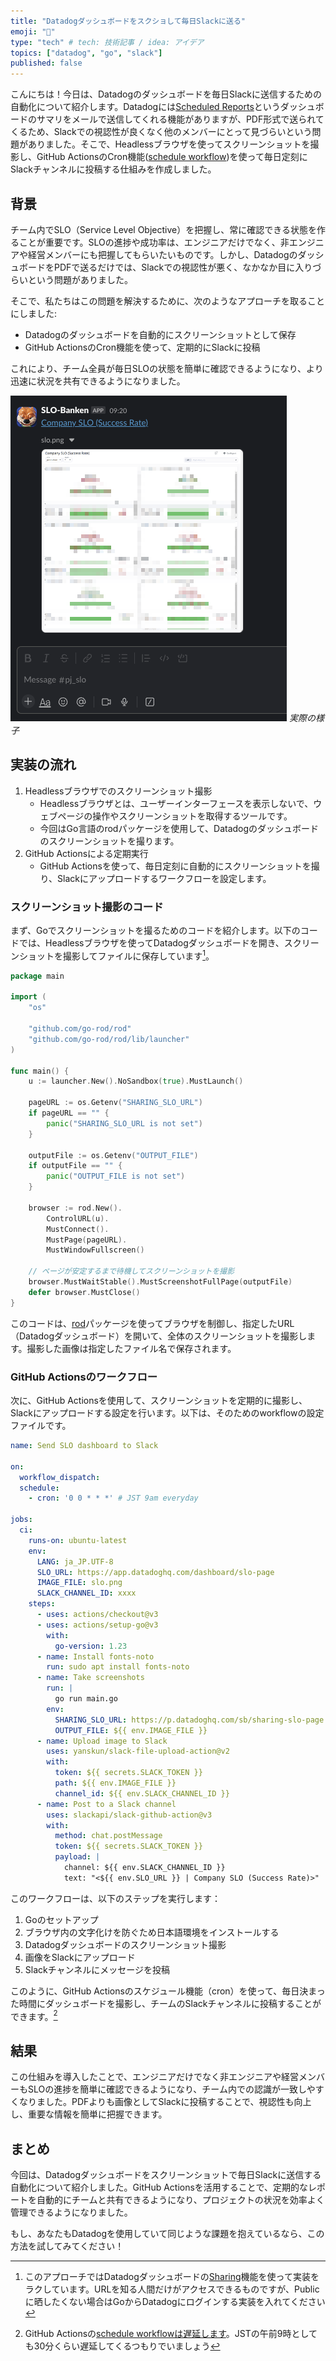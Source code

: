 ```yaml
---
title: "Datadogダッシュボードをスクショして毎日Slackに送る"
emoji: "🗼"
type: "tech" # tech: 技術記事 / idea: アイデア
topics: ["datadog", "go", "slack"]
published: false
---
```


こんにちは！今日は、Datadogのダッシュボードを毎日Slackに送信するための自動化について紹介します。Datadogには[Scheduled Reports](https://docs.datadoghq.com/dashboards/sharing/scheduled_reports/)というダッシュボードのサマリをメールで送信してくれる機能がありますが、PDF形式で送られてくるため、Slackでの視認性が良くなく他のメンバーにとって見づらいという問題がありました。そこで、Headlessブラウザを使ってスクリーンショットを撮影し、GitHub ActionsのCron機能([schedule workflow](https://docs.github.com/en/actions/writing-workflows/choosing-when-your-workflow-runs/events-that-trigger-workflows#schedule))を使って毎日定刻にSlackチャンネルに投稿する仕組みを作成しました。

## 背景

チーム内でSLO（Service Level Objective）を把握し、常に確認できる状態を作ることが重要です。SLOの進捗や成功率は、エンジニアだけでなく、非エンジニアや経営メンバーにも把握してもらいたいものです。しかし、DatadogのダッシュボードをPDFで送るだけでは、Slackでの視認性が悪く、なかなか目に入りづらいという問題がありました。

そこで、私たちはこの問題を解決するために、次のようなアプローチを取ることにしました:

- Datadogのダッシュボードを自動的にスクリーンショットとして保存
- GitHub ActionsのCron機能を使って、定期的にSlackに投稿

これにより、チーム全員が毎日SLOの状態を簡単に確認できるようになり、より迅速に状況を共有できるようになりました。

![](/images/datadog-dashboard-to-slack-channel/demo.png)
*実際の様子*

## 実装の流れ


1. Headlessブラウザでのスクリーンショット撮影
    - Headlessブラウザとは、ユーザーインターフェースを表示しないで、ウェブページの操作やスクリーンショットを取得するツールです。
    - 今回はGo言語のrodパッケージを使用して、Datadogのダッシュボードのスクリーンショットを撮ります。
2. GitHub Actionsによる定期実行
    - GitHub Actionsを使って、毎日定刻に自動的にスクリーンショットを撮り、Slackにアップロードするワークフローを設定します。

### スクリーンショット撮影のコード

まず、Goでスクリーンショットを撮るためのコードを紹介します。以下のコードでは、Headlessブラウザを使ってDatadogダッシュボードを開き、スクリーンショットを撮影してファイルに保存しています[^caution-go]。

```go
package main

import (
	"os"

	"github.com/go-rod/rod"
	"github.com/go-rod/rod/lib/launcher"
)

func main() {
	u := launcher.New().NoSandbox(true).MustLaunch()

	pageURL := os.Getenv("SHARING_SLO_URL")
	if pageURL == "" {
		panic("SHARING_SLO_URL is not set")
	}

	outputFile := os.Getenv("OUTPUT_FILE")
	if outputFile == "" {
		panic("OUTPUT_FILE is not set")
	}

	browser := rod.New().
		ControlURL(u).
		MustConnect().
		MustPage(pageURL).
		MustWindowFullscreen()

	// ページが安定するまで待機してスクリーンショットを撮影
	browser.MustWaitStable().MustScreenshotFullPage(outputFile)
	defer browser.MustClose()
}
```

このコードは、[rod](https://github.com/go-rod/rod)パッケージを使ってブラウザを制御し、指定したURL（Datadogダッシュボード）を開いて、全体のスクリーンショットを撮影します。撮影した画像は指定したファイル名で保存されます。

### GitHub Actionsのワークフロー

次に、GitHub Actionsを使用して、スクリーンショットを定期的に撮影し、Slackにアップロードする設定を行います。以下は、そのためのworkflowの設定ファイルです。


```yaml
name: Send SLO dashboard to Slack

on:
  workflow_dispatch:
  schedule:
    - cron: '0 0 * * *' # JST 9am everyday

jobs:
  ci:
    runs-on: ubuntu-latest
    env:
      LANG: ja_JP.UTF-8
      SLO_URL: https://app.datadoghq.com/dashboard/slo-page
      IMAGE_FILE: slo.png
      SLACK_CHANNEL_ID: xxxx
    steps:
      - uses: actions/checkout@v3
      - uses: actions/setup-go@v3
        with:
          go-version: 1.23
      - name: Install fonts-noto
        run: sudo apt install fonts-noto
      - name: Take screenshots
        run: |
          go run main.go
        env:
          SHARING_SLO_URL: https://p.datadoghq.com/sb/sharing-slo-page
          OUTPUT_FILE: ${{ env.IMAGE_FILE }}
      - name: Upload image to Slack
        uses: yanskun/slack-file-upload-action@v2
        with:
          token: ${{ secrets.SLACK_TOKEN }}
          path: ${{ env.IMAGE_FILE }}
          channel_id: ${{ env.SLACK_CHANNEL_ID }}
      - name: Post to a Slack channel
        uses: slackapi/slack-github-action@v3
        with:
          method: chat.postMessage
          token: ${{ secrets.SLACK_TOKEN }}
          payload: |
            channel: ${{ env.SLACK_CHANNEL_ID }}
            text: "<${{ env.SLO_URL }} | Company SLO (Success Rate)>"
```

このワークフローは、以下のステップを実行します：

1. Goのセットアップ
1. ブラウザ内の文字化けを防ぐため日本語環境をインストールする
1. Datadogダッシュボードのスクリーンショット撮影
1. 画像をSlackにアップロード
1. Slackチャンネルにメッセージを投稿

このように、GitHub Actionsのスケジュール機能（cron）を使って、毎日決まった時間にダッシュボードを撮影し、チームのSlackチャンネルに投稿することができます。[^caution-schedule]

## 結果

この仕組みを導入したことで、エンジニアだけでなく非エンジニアや経営メンバーもSLOの進捗を簡単に確認できるようになり、チーム内での認識が一致しやすくなりました。PDFよりも画像としてSlackに投稿することで、視認性も向上し、重要な情報を簡単に把握できます。


## まとめ

今回は、Datadogダッシュボードをスクリーンショットで毎日Slackに送信する自動化について紹介しました。GitHub Actionsを活用することで、定期的なレポートを自動的にチームと共有できるようになり、プロジェクトの状況を効率よく管理できるようになりました。

もし、あなたもDatadogを使用していて同じような課題を抱えているなら、この方法を試してみてください！

[^caution-go]: このアプローチではDatadogダッシュボードの[Sharing](https://docs.datadoghq.com/ja/dashboards/sharing/)機能を使って実装をラクしています。URLを知る人間だけがアクセスできるものですが、Publicに晒したくない場合はGoからDatadogにログインする実装を入れてください
[^caution-schedule]: GitHub Actionsの[schedule workflowは遅延します](https://docs.github.com/en/actions/writing-workflows/choosing-when-your-workflow-runs/events-that-trigger-workflows#schedule)。JSTの午前9時としても30分くらい遅延してくるつもりでいましょう

